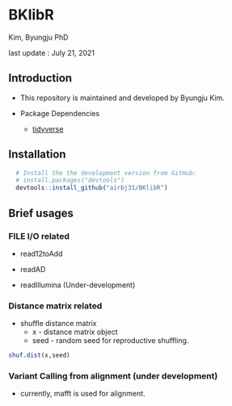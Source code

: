 BKlibR
=======

Kim, Byungju PhD

last update : July 21, 2021

## Introduction

* This repository is maintained and developed by Byungju Kim.


* Package Dependencies
  - [tidyverse](https://github.com/tidyverse)

## Installation

```r
  # Install the the development version from GitHub:
  # install.packages("devtools")
  devtools::install_github("airbj31/BKlibR")
```

## Brief usages

### FILE I/O related

* read12toAdd

* readAD

* readIllumina (Under-development)



### Distance matrix related

* shuffle distance matrix
    * x    - distance matrix object
    * seed - random seed for reproductive shuffling.
```r
shuf.dist(x,seed)
```

### Variant Calling from alignment (under development)

* currently, mafft is used for alignment.

###


